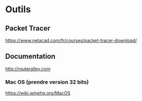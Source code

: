 # Outils

## Packet Tracer

   https://www.netacad.com/fr/courses/packet-tracer-download/

## Documentation


   http://routeralley.com
   
 ### Mac OS (prendre version 32 bits)
 
 https://wiki.winehq.org/MacOS
